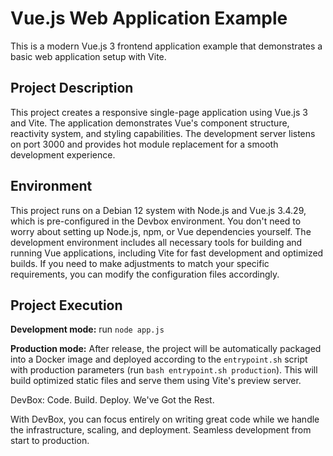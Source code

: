 # Vue.js Web Application Example

This is a modern Vue.js 3 frontend application example that demonstrates a basic web application setup with Vite.

## Project Description

This project creates a responsive single-page application using Vue.js 3 and Vite. The application demonstrates Vue's component structure, reactivity system, and styling capabilities. The development server listens on port 3000 and provides hot module replacement for a smooth development experience.

## Environment

This project runs on a Debian 12 system with Node.js and Vue.js 3.4.29, which is pre-configured in the Devbox environment. You don't need to worry about setting up Node.js, npm, or Vue dependencies yourself. The development environment includes all necessary tools for building and running Vue applications, including Vite for fast development and optimized builds. If you need to make adjustments to match your specific requirements, you can modify the configuration files accordingly.

## Project Execution

**Development mode:** run `node app.js` 

**Production mode:** After release, the project will be automatically packaged into a Docker image and deployed according to the `entrypoint.sh` script with production parameters (run `bash entrypoint.sh production`). This will build optimized static files and serve them using Vite's preview server.


DevBox: Code. Build. Deploy. We've Got the Rest.

With DevBox, you can focus entirely on writing great code while we handle the infrastructure, scaling, and deployment. Seamless development from start to production. 